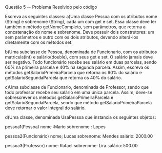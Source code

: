 Questão 5 -- Problema Resolvido pelo código


Escreva as seguintes classes:
a)Uma classe Pessoa com os atributos nome (String) e sobrenome (String), cada um com get e
set. Essa classe deve ter também o método getNomeCompleto, sem parâmetros, que retorna
a concatenação do nome e sobrenome. Deve possuir dois construtores: um sem parâmetros e
outro com os dois atributos, devendo alterá-los diretamente com os métodos set.

b)Uma subclasse de Pessoa, denominada de Funcionario, com os atributos matricula(int) e
salário(double), com seus get e set. O salário jamais deve ser negativo. Todo funcionário
recebe seu salário em duas parcelas, sendo 60% na primeira parcela e 40% na segunda parcela.
Assim, escreva os métodos getSalarioPrimeiraParcela que retorna os 60% do salário e
getSalarioSegundaParcela que retorna os 40% do salário.

c)Uma subclasse de Funcionario, denominada de Professor, sendo que todo professor recebe
seu salário em uma única parcela. Assim, deve-se sobrescrever os métodos
getSalarioPrimeiraParcela e getSalarioSegundaParcela, sendo que método
getSalarioPrimeiraParcela deve retornar o valor integral do salário.


d)Uma classe, denominada UsaPessoa que instancia os seguintes objetos:

pessoa1(Pessoa)
nome :Mario 
sobrenome : Lopes

pessoa2(Funcionário)
nome; Lucas
sobrenome: Mendes
salário: 2000.00


pessoa3(Professor)
nome: Rafael
sobrenome: Lira
salário: 500.00